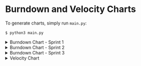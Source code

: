 # Burndown and Velocity Charts

To generate charts, simply run `main.py`:

```
$ python3 main.py
```

<details><summary>Burndown Chart - Sprint 1</summary>
<img src="exported/burndown_chart_sprint_1.png" height="400px" alt="Burndown Chart - Sprint 1">
</details>

<details><summary>Burndown Chart - Sprint 2</summary>
<img src="exported/burndown_chart_sprint_2.png" height="400px" alt="Burndown Chart - Sprint 2">
</details>

<details><summary>Burndown Chart - Sprint 3</summary>
<img src="exported/burndown_chart_sprint_3.png" height="400px" alt="Burndown Chart - Sprint 3">
</details>

<details><summary>Velocity Chart</summary>
<img src="exported/velocity_chart.png" height="400px" alt="Velocity Chart">
</details>
